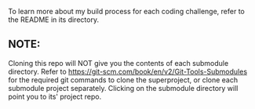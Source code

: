 To learn more about my build process for each coding challenge, refer to the README in its directory.

## NOTE: 

Cloning this repo will NOT give you the contents of each submodule directory. Refer to https://git-scm.com/book/en/v2/Git-Tools-Submodules for the required git commands to clone the superproject, or clone each submodule project separately. Clicking on the submodule directory will point you to its' project repo.
